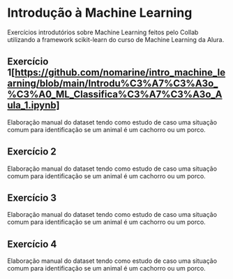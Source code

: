 # Introdução à Machine Learning
Exercícios introdutórios sobre Machine Learning feitos pelo Collab utilizando a framework scikit-learn do curso de Machine Learning da Alura.

## Exercício 1[https://github.com/nomarine/intro_machine_learning/blob/main/Introdu%C3%A7%C3%A3o_%C3%A0_ML_Classifica%C3%A7%C3%A3o_Aula_1.ipynb]
Elaboração manual do dataset tendo como estudo de caso uma situação comum para identificação se um animal é um cachorro ou um porco.

## Exercício 2
Elaboração manual do dataset tendo como estudo de caso uma situação comum para identificação se um animal é um cachorro ou um porco.

## Exercício 3
Elaboração manual do dataset tendo como estudo de caso uma situação comum para identificação se um animal é um cachorro ou um porco.

## Exercício 4
Elaboração manual do dataset tendo como estudo de caso uma situação comum para identificação se um animal é um cachorro ou um porco.
